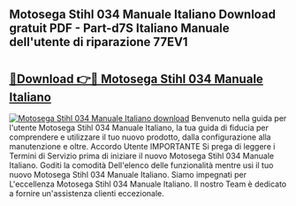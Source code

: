 ## Motosega Stihl 034 Manuale Italiano Download gratuit PDF - Part-d7S Italiano Manuale dell'utente di riparazione 77EV1

# <h2><a href="http://dfe8yk.blite.top/?on=Motosega+Stihl+034+Manuale+Italiano">🔗Download 👉🔴 Motosega Stihl 034 Manuale Italiano</a></h2>

[![Motosega Stihl 034 Manuale Italiano download](https://i.imgur.com/lujVjoI.png)](http://dfe8yk.blite.top/?on=Motosega+Stihl+034+Manuale+Italiano)
Benvenuto nella guida per l'utente Motosega Stihl 034 Manuale Italiano, la tua guida di fiducia per comprendere e utilizzare il tuo nuovo prodotto, dalla configurazione alla manutenzione e oltre. Accordo Utente IMPORTANTE Si prega di leggere i Termini di Servizio prima di iniziare il nuovo Motosega Stihl 034 Manuale Italiano. Goditi la comodità Dell'elenco delle funzionalità mentre usi il tuo nuovo Motosega Stihl 034 Manuale Italiano. Siamo impegnati per L'eccellenza Motosega Stihl 034 Manuale Italiano. Il nostro Team è dedicato a fornire un'assistenza clienti eccezionale.
